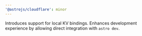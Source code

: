 ```yaml
---
'@astrojs/cloudflare': minor
---
```


Introduces support for local KV bindings. Enhances development experience by allowing direct integration with `astro dev`.
